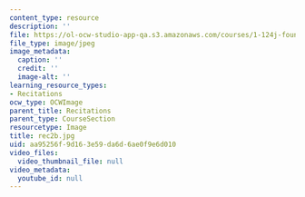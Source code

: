 ```yaml
---
content_type: resource
description: ''
file: https://ol-ocw-studio-app-qa.s3.amazonaws.com/courses/1-124j-foundations-of-software-engineering-fall-2000/aa95256f9d163e59da6d6ae0f9e6d010_rec2b.jpg
file_type: image/jpeg
image_metadata:
  caption: ''
  credit: ''
  image-alt: ''
learning_resource_types:
- Recitations
ocw_type: OCWImage
parent_title: Recitations
parent_type: CourseSection
resourcetype: Image
title: rec2b.jpg
uid: aa95256f-9d16-3e59-da6d-6ae0f9e6d010
video_files:
  video_thumbnail_file: null
video_metadata:
  youtube_id: null
---
```

